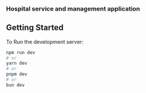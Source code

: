 ### Hospital service and management application

## Getting Started

To Run the development server:

```bash
npm run dev
# or
yarn dev
# or
pnpm dev
# or
bun dev
```
